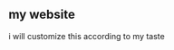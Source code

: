 <!DOCTYPE html>
<html lang="en">
<head>
    <meta charset="UTF-8">
    <meta name="viewport" content="width=device-width, initial-scale=1.0">
    <title>css external file integration</title>
    <link rel="stylesheet" href ="webstyle.css">
</head>
<body>
    <h2>my website</h2>
    <p> i will customize this according to my taste</p>
</body>
</html>
